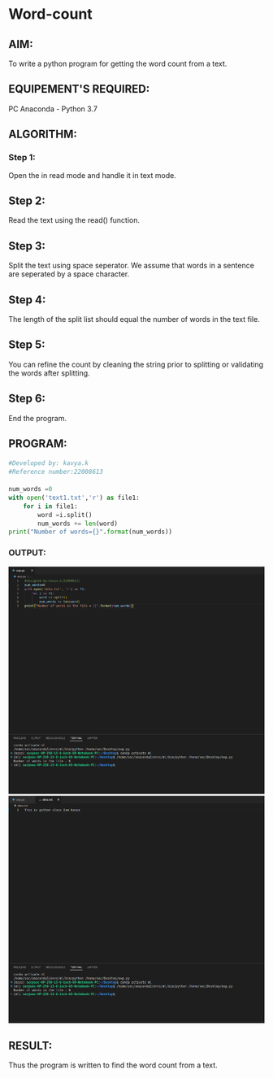 # Word-count
## AIM:
To write a python program for getting the word count from a text.
## EQUIPEMENT'S REQUIRED: 
PC
Anaconda - Python 3.7
## ALGORITHM: 
### Step 1:
Open the in read mode and handle it in text mode.

## Step 2:
Read the text using the read() function.

## Step 3:
Split the text using space seperator. We assume that words in a sentence are seperated by a space character.

## Step 4:
The length of the split list should equal the number of words in the text file.

## Step 5:
You can refine the count by cleaning the string prior to splitting or validating the words after splitting.

## Step 6:
End the program.

## PROGRAM:
```python
#Developed by: kavya.k
#Reference number:22008613

num_words =0
with open('text1.txt','r') as file1:
    for i in file1:
        word =i.split()
        num_words += len(word)
print("Number of words={}".format(num_words))
```
### OUTPUT:
![](1.png)
![](2.png)


## RESULT:
Thus the program is written to find the word count from a text.
